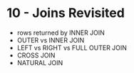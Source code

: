<!-- bg=white fg=black -->
# 10 - Joins Revisited

- rows returned by INNER JOIN
- OUTER vs INNER JOIN
- LEFT vs RIGHT vs FULL OUTER JOIN
- CROSS JOIN
- NATURAL JOIN
